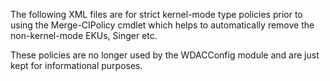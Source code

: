 The following XML files are for strict kernel-mode type policies prior to using the Merge-CIPolicy cmdlet which helps to automatically remove the non-kernel-mode EKUs, Singer etc.

These policies are no longer used by the WDACConfig module and are just kept for informational purposes.